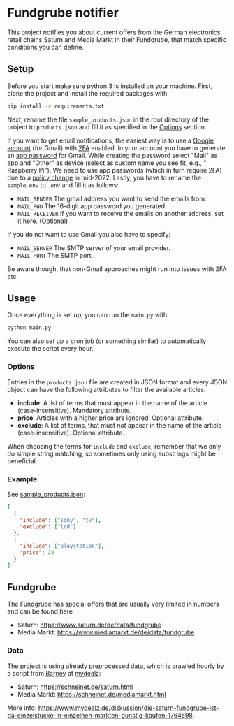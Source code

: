 # Fundgrube notifier

This project notifies you about current offers from the German electronics retail chains Saturn and Media Markt in their
Fundgrube, that match specific conditions you can define.

## Setup

Before you start make sure python 3 is installed on your machine.
First, clone the project and install the required packages with
```sh
pip install -r requirements.txt
```

Next, rename the file `sample_products.json` in the root directory of the project to `products.json` and fill it as specified in the [Options](#options) section.

If you want to get email notifications, the easiest way is to use a [Google account](https://www.google.com/account/about/) (for Gmail)
with [2FA](https://support.google.com/accounts/answer/185839) enabled.
In your account you have to generate an [app password](https://support.google.com/accounts/answer/185833) for Gmail.
While creating the password select "Mail" as app and "Other" as device (select as custom name you see fit, e.g., " Raspberry Pi").
We need to use app passwords (which in turn require 2FA) due to a [policy change](https://support.google.com/accounts/answer/6010255) in mid-2022.
Lastly, you have to rename the `sample.env` to `.env` and fill it as follows:
- `MAIL_SENDER` The gmail address you want to send the emails from.
- `MAIL_PWD` The 16-digit app password you generated.
- `MAIL_RECEIVER` If you want to receive the emails on another address, set it here. (Optional)

If you do not want to use Gmail you also have to specify:
- `MAIL_SERVER` The SMTP server of your email provider.
- `MAIL_PORT` The SMTP port.

Be aware though, that non-Gmail approaches might run into issues with 2FA etc.

## Usage

Once everything is set up, you can run the `main.py` with
```sh
python main.py
```

You can also set up a cron job (or something similar) to automatically execute the script every hour.

### Options

Entries in the `products.json` file are created in JSON format and every JSON object can have the following attributes
to filter the
available articles:
- **include**: A list of terms that must appear in the name of the article (case-insensitive). Mandatory attribute.
- **price**: Articles with a higher price are ignored. Optional attribute.
- **exclude**: A list of terms, that must *not* appear in the name of the article (case-insensitive). Optional
  attribute.

When choosing the terms for `include` and `exclude`, remember that we only do simple string matching, so sometimes only using substrings might be beneficial.

### Example

See [sample_products.json](sample_products.json):

```json
[
  {
    "include": ["sony", "tv"],
    "exclude": ["lcd"]
  },
  {
    "include": ["playstation"],
    "price": 20
  }
]
```

## Fundgrube

The Fundgrube has special offers that are usually very limited in numbers and can be found here

- Saturn: https://www.saturn.de/de/data/fundgrube
- Media Markt: https://www.mediamarkt.de/de/data/fundgrube

### Data

The project is using already preprocessed data, which is crawled hourly by a script
from [Barney](https://www.mydealz.de/profile/Barney) at [mydealz](https://www.mydealz.de/):

- Saturn: https://schneinet.de/saturn.html
- Media Markt: https://schneinet.de/mediamarkt.html

More info:
https://www.mydealz.de/diskussion/die-saturn-fundgrube-ist-da-einzelstucke-in-einzelnen-markten-gunstig-kaufen-1764598
 